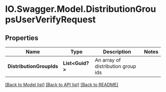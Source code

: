 # IO.Swagger.Model.DistributionGroupsUserVerifyRequest
## Properties

Name | Type | Description | Notes
------------ | ------------- | ------------- | -------------
**DistributionGroupIds** | **List&lt;Guid?&gt;** | An array of distribution group ids | 

[[Back to Model list]](../README.md#documentation-for-models) [[Back to API list]](../README.md#documentation-for-api-endpoints) [[Back to README]](../README.md)

